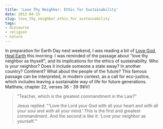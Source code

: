 ```yaml
---
title: 'Love Thy Neighbor: Ethic for Sustainability'
date: 2012-04-15
slug: love_thy_neighbor_ethic_for_sustainability
tags:
- discourse
- religion
- nature
---
```


In preparation for Earth Day next weekend, I was reading a bit of [Love
God, Heal Earth](http://www.barnesandnoble.com/w/love-god-heal-earth-sally-g-bingham/1015960006) this morning. I was reminded of the passage about "love thy
neighbor as thyself", and its implications for the ethics of sustainability. Who
is your neighbor? Does it include someone a state away? In another country?
Continent? What about the people of the future? This famous passage can be
interpreted, in modern context, as a call for eco-justice, which includes
leaving a sustainable way of life for future generations. Matthew, chapter 22,
verses 36 - 39 (NIV)

> "Teacher, which is the greatest commandment in the Law?"
>
> Jesus replied: "&lsquo;Love the Lord your God with all your heart and with all
> your soul and with all your mind.&rsquo; This is the first and greatest
> commandment. And the second is like it: &lsquo;Love your neighbor as
> yourself.&rsquo;"
